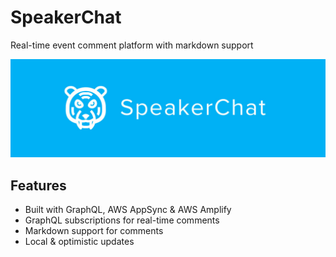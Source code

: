 # SpeakerChat

Real-time event comment platform with markdown support

![](header.jpg)

## Features 

- Built with GraphQL, AWS AppSync & AWS Amplify
- GraphQL subscriptions for real-time comments
- Markdown support for comments
- Local & optimistic updates

